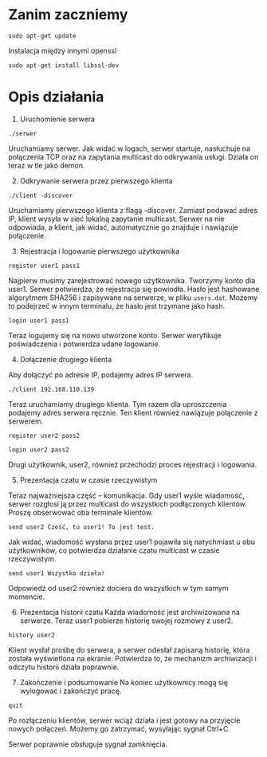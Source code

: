 # Zanim zaczniemy
```
sudo apt-get update
```
Instalacja między innymi openssl
```
sudo apt-get install libssl-dev
```


# Opis działania

1. Uruchomienie serwera
```
./serwer
```

Uruchamiamy serwer. Jak widać w logach, serwer startuje, nasłuchuje na połączenia TCP oraz na zapytania multicast do odkrywania usługi. Działa on teraz w tle jako demon.

2. Odkrywanie serwera przez pierwszego klienta

```
./client -discover
```

Uruchamiamy pierwszego klienta z flagą -discover. Zamiast podawać adres IP, klient wysyła w sieć lokalną zapytanie multicast. Serwer na nie odpowiada, a klient, jak widać, automatycznie go znajduje i nawiązuje połączenie.

3. Rejestracja i logowanie pierwszego użytkownika

```
register user1 pass1
```

Najpierw musimy zarejestrować nowego użytkownika. Tworzymy konto dla user1. Serwer potwierdza, że rejestracja się powiodła. Hasło jest hashowane algorytmem SHA256 i zapisywane na serwerze, w pliku ```users.dat```. Możemy to podejrzeć w innym terminalu, że hasło jest trzymane jako hash.

```
login user1 pass1
```

Teraz logujemy się na nowo utworzone konto. Serwer weryfikuje poświadczenia i potwierdza udane logowanie.


4. Dołączenie drugiego klienta

Aby dołączyć po adresie IP, podajemy adres IP serwera.
```
./client 192.168.110.139 
```

Teraz uruchamiamy drugiego klienta. Tym razem dla uproszczenia podajemy adres serwera ręcznie. Ten klient również nawiązuje połączenie z serwerem.

```
register user2 pass2
```

```
login user2 pass2
```

Drugi użytkownik, user2, również przechodzi proces rejestracji i logowania.

5. Prezentacja czatu w czasie rzeczywistym

Teraz najważniejsza część – komunikacja. Gdy user1 wyśle wiadomość, serwer rozgłosi ją przez multicast do wszystkich podłączonych klientów. Proszę obserwować oba terminale klientów.

```
send user2 Cześć, tu user1! To jest test.
```

Jak widać, wiadomość wysłana przez user1 pojawiła się natychmiast u obu użytkowników, co potwierdza działanie czatu multicast w czasie rzeczywistym.

```
send user1 Wszystko działa!
```

Odpowiedź od user2 również dociera do wszystkich w tym samym momencie.

6. Prezentacja historii czatu
Każda wiadomość jest archiwizowana na serwerze. Teraz user1 pobierze historię swojej rozmowy z user2.


```
history user2
```

Klient wysłał prośbę do serwera, a serwer odesłał zapisaną historię, która została wyświetlona na ekranie. Potwierdza to, że mechanizm archiwizacji i odczytu historii działa poprawnie.


7. Zakończenie i podsumowanie
Na koniec użytkownicy mogą się wylogować i zakończyć pracę.

```
quit
```

Po rozłączeniu klientów, serwer wciąż działa i jest gotowy na przyjęcie nowych połączeń. Możemy go zatrzymać, wysyłając sygnał Ctrl+C.

Serwer poprawnie obsługuje sygnał zamknięcia.
